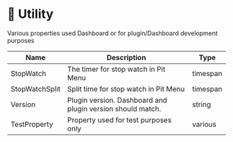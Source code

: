 # 🔨 Utility

Various properties used Dashboard or for plugin/Dashboard development purposes

<table data-view="cards"><thead><tr><th>Name</th><th>Description</th><th>Type</th></tr></thead><tbody><tr><td>StopWatch</td><td>The timer for stop watch in Pit Menu</td><td>timespan</td></tr><tr><td>StopWatchSplit</td><td>Split time for stop watch in Pit Menu</td><td>timespan</td></tr><tr><td>Version</td><td>Plugin version. Dashboard and plugin version should match. </td><td>string</td></tr><tr><td>TestProperty</td><td>Property used for test purposes only</td><td>various</td></tr></tbody></table>
